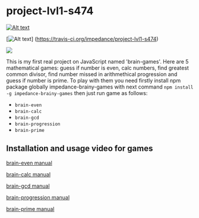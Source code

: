 # project-lvl1-s474

[![Alt text](https://api.codeclimate.com/v1/badges/5d56b626de74104f8987/maintainability)](https://codeclimate.com/github/impedance/project-lvl1-s474/maintainability)

[![Alt text](https://travis-ci.com/impedance/project-lvl1-s474.svg?branch=master)]
(https://travis-ci.org/impedance/project-lvl1-s474)

<a href="https://travis-ci.org/impedance/project-lvl1-s474">
    <img src="https://travis-ci.com/impedance/project-lvl1-s474.svg?branch=master" /></a>


This is my first real project on JavaScript named 'brain-games'. Here are 5 mathematical games: 
guess if number is even, calc numbers, find greatest common divisor, find number missed in arithmethical progression and guess if number is prime.
To play with them you need firstly install npm package globally impedance-brainy-games
with next command
`npm install -g impedance-brainy-games`
then just run game as follows:

 - `brain-even`
 - `brain-calc`
 - `brain-gcd`
 - `brain-progression`
 - `brain-prime`

## Installation and usage video for games</h2>

[brain-even manual](https://asciinema.org/a/oDk7ni61y9yenaQYskDwqS2Sr)

[brain-calc manual](https://asciinema.org/a/OpbMwQkNS55cJ4PGYKt9kt20X)

[brain-gcd manual](https://asciinema.org/a/4w4EHTivCmbfN4Xr2kdwJKGyR)

[brain-progression manual](https://asciinema.org/a/ZSM4zqTUB0krHSkgjJn2mCuSP)

[brain-prime manual](https://asciinema.org/a/1fuzm23mc02u3MXhthFEkMBJl)
